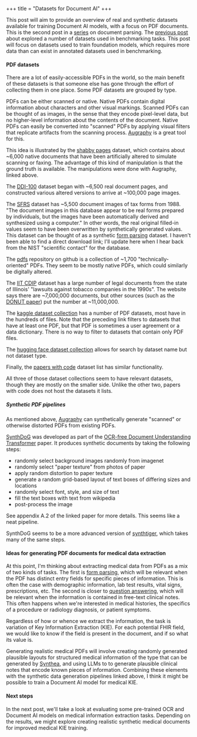 +++
title = "Datasets for Document AI"
+++

This post will aim to provide an overview of real and synthetic datasets available for training
Document AI models, with a focus on PDF documents. This is the second post in a
[series](@/posts/2024-02-06-pdf-parsing-series-intro.md) on document parsing. The [previous
post](@/posts/2024-02-07-pdf-parsing-tasks.md) about explored a number of datasets used in
benchmarking tasks. This post will focus on datasets used to train foundation models, which requires
more data than can exist in annotated datasets used in benchmarking.

#### PDF datasets

There are a lot of easily-accessible PDFs in the world, so the main benefit of these datasets is
that someone else has gone through the effort of collecting them in one place. Some PDF datasets are
grouped by type.

PDFs can be either scanned or native. Native PDFs contain digital information about characters and
other visual markings. Scanned PDFs can be thought of as images, in the sense that they encode
pixel-level data, but no higher-level information about the contents of the document. Native PDFs
can easily be converted into "scanned" PDFs by applying visual filters that replicate artifacts from
the scanning process. [Augraphy](https://github.com/sparkfish/augraphy) is a great tool for this.

This idea is illustrated by the [shabby pages](https://github.com/sparkfish/shabby-pages) dataset,
which contains about \~6,000 native documents that have been artificially altered to simulate
scanning or faxing. The advantage of this kind of manipulation is that the ground truth is
available. The manipulations were done with Augraphy, linked above.

The [DDI-100](https://github.com/machine-intelligence-laboratory/DDI-100) dataset began with \~6,500
real document pages, and constructed various altered versions to arrive at \~100,000 page images.

The [SFRS](https://www.nist.gov/srd/nist-special-database-2) dataset has \~5,500 document images of
tax forms from 1988. "The document images in this database appear to be real forms prepared by
individuals, but the images have been automatically derived and synthesized using a computer." In
other words, the real original filled-in values seem to have been overwritten by synthetically
generated values. This dataset can be thought of as a synthetic
[form parsing](@/posts/2024-02-07-pdf-parsing-tasks.md#forms-parsing) dataset. I haven't been able
to find a direct download link; I'll update here when I hear back from the NIST "scientific contact"
for the database.

The [pdfs](https://github.com/tpn/pdfs/) repository on github is a collection of \~1,700
"technically-oriented" PDFs. They seem to be mostly native PDFs, which could similarly be digitally
altered.

The [IIT CDIP](https://data.nist.gov/od/id/mds2-2531) dataset has a large number of legal documents
from the state of Illinois' "lawsuits against tobacco companies in the 1990s". The website says
there are \~7,000,000 documents, but other sources (such as the
[DONUT paper](https://arxiv.org/pdf/2111.15664.pdf)) put the number at \~11,000,000.

The [kaggle dataset collection](https://www.kaggle.com/search?q=PDF+data+datasetFileTypes%3Apdf+datasetSize%3Amedium+datasetSize%3Alarge) 
has a number of PDF datasets, most have in the hundreds of files. Note that the preceding link
filters to datasets that have at least one PDF, but that PDF is sometimes a user agreement or a data
dictionary. There is no way to filter to datasets that contain only PDF files.

The [hugging face dataset collection](https://huggingface.co/datasets?sort=downloads&search=PDF)
allows for search by dataset name but not dataset type.

Finally, the [papers with code](https://paperswithcode.com/datasets?q=PDF+Document&v=lst&o=match)
dataset list has similar functionality.

All three of those dataset collections seem to have relevant datasets, though they are mostly on the
smaller side. Unlike the other two, papers with code does not host the datasets it lists.

##### Synthetic PDF pipelines

As mentioned above, [Augraphy](https://github.com/sparkfish/augraphy) can synthetically generate
"scanned" or otherwise distorted PDFs from existing PDFs.

[SynthDoG](https://github.com/clovaai/donut/tree/master/synthdog) was developed as part of the
[OCR-free Document Understanding Transformer](https://arxiv.org/pdf/2111.15664.pdf) paper. It
produces synthetic documents by taking the following steps:

- randomly select background images randomly from imagenet
- randomly select "paper texture" from photos of paper
- apply random distortion to paper texture
- generate a random grid-based layout of text boxes of differing sizes and locations
- randomly select font, style, and size of text
- fill the text boxes with text from wikipedia
- post-process the image

See appendix A.2 of the linked paper for more details. This seems like a neat pipeline.

SynthDoG seems to be a more advanced version of [synthtiger](https://github.com/clovaai/synthtiger),
which takes many of the same steps.

#### Ideas for generating PDF documents for medical data extraction

At this point, I'm thinking about extracting medical data from PDFs as a mix of two kinds of tasks.
The first is [form parsing](@/posts/2024-02-07-pdf-parsing-tasks.md#forms-parsing), which will be
relevant when the PDF has distinct entry fields for specific pieces of information. This is often
the case with demographic information, lab test results, vital signs, prescriptions, etc. The second
is closer to 
[question answering](@/posts/2024-02-07-pdf-parsing-tasks.md#document-question-answering), which will
be relevant when the information is contained in free-text clinical notes. This often happens when
we're interested in medical histories, the specifics of a procedure or radiology diagnosis, or
patient symptoms.

Regardless of how or whence we extract the information, the task is variation of Key Information
Extraction (KIE). For each potential FHIR field, we would like to know if the field is present in
the document, and if so what its value is.

Generating realistic medical PDFs will involve creating randomly generated plausible layouts for
structured medical information of the type that can be generated by 
[Synthea](https://github.com/synthetichealth/synthea), and using LLMs to to generate plausible
clinical notes that encode known pieces of information. Combining these elements with the synthetic
data generation pipelines linked above, I think it might be possible to train a Document AI model for
medical KIE.

#### Next steps

In the next post, we'll take a look at evaluating some pre-trained OCR and Document AI models on
medical information extraction tasks. Depending on the results, we might explore creating realistic
synthetic medical documents for improved medical KIE training.

